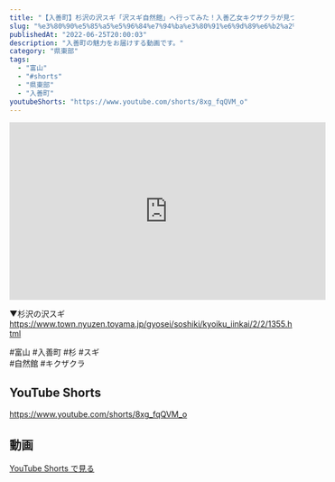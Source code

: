 ```yaml
---
title: "【入善町】杉沢の沢スギ「沢スギ自然館」へ行ってみた！入善乙女キクザクラが見つかった場所！"
slug: "%e3%80%90%e5%85%a5%e5%96%84%e7%94%ba%e3%80%91%e6%9d%89%e6%b2%a2%e3%81%ae%e6%b2%a2%e3%82%b9%e3%82%ae%e3%80%8c%e6%b2%a2%e3%82%b9%e3%82%ae%e8%87%aa%e7%84%b6%e9%a4%a8%e3%80%8d%e3%81%b8%e8%a1%8c%e3%81%a3"
publishedAt: "2022-06-25T20:00:03"
description: "入善町の魅力をお届けする動画です。"
category: "県東部"
tags: 
  - "富山"
  - "#shorts"
  - "県東部"
  - "入善町"
youtubeShorts: "https://www.youtube.com/shorts/8xg_fqQVM_o"
---
```


<iframe width="560" height="315" src="https://www.youtube.com/embed/5a_eHLdGSWA" frameborder="0" allowfullscreen></iframe>

▼杉沢の沢スギ<br />
https://www.town.nyuzen.toyama.jp/gyosei/soshiki/kyoiku_iinkai/2/2/1355.html

#富山 #入善町 #杉 #スギ<br />
#自然館 #キクザクラ

## YouTube Shorts

https://www.youtube.com/shorts/8xg_fqQVM_o

## 動画

[YouTube Shorts で見る](https://www.youtube.com/shorts/8xg_fqQVM_o)


